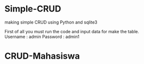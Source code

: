 # Simple-CRUD
making simple CRUD using Python and sqlite3

First of all you must run the code and input data for make the table.
Username : admin
Password : admin1
# CRUD-Mahasiswa
